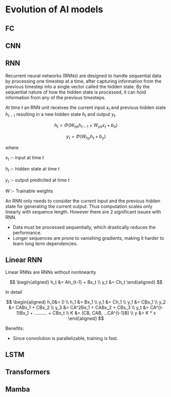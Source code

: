 # Evolution of AI models

## FC
## CNN
## RNN
Recurrent neural networks (RNNs) are designed to handle sequential data by processing one timestep at a time, after capturing information from the previous timestep into a single vector called the hidden state. By the sequential nature of how the hidden state is processed, it can hold information from any of the previous timesteps.


At time $t$ an RNN unit receives the current input $x_t$ and previous hidden state $h_{t-1}$ resulting in a new hidden state $h_t$ and output $y_t$.

$$h_t = \Phi(W_{hh} h_{t-1} + W_{xh} x_t + b_h)$$

$$y_t = \Phi(W_{hy} h_t + b_y)$$

where

$x_t$ :- input at time $t$

$h_t$ :- hidden state at time $t$

$y_t$ :- output predicited at time $t$

$W$ :- Trainable weights

An RNN only needs to consider the current input and the previous hidden state for generating the current output. Thus computation scales only linearly with sequence length. However there are 2 significant issues with RNN.
* Data must be processed sequentially, which drastically reduces the performance.
* Longer sequences are prone to vanishing gradients, making it harder to learn long term dependencies.

## Linear RNN
Linear RNNs are RNNs without nonlinearity

$$
\begin{aligned}
 h_t &= Ah_{t-1} + Bx_t \\
 y_t &= Ch_t
\end{aligned}
$$

In detail

$$
\begin{aligned}
 h_0&= 0 \\
 h_1 &= Bx_1 \\
 y_1 &= Ch_1 \\
 y_1 &= CBx_1 \\
 y_2 &= CABx_1 + CBx_2 \\
 y_3 &= CA^2Bx_1 + CABx_2 + CBx_3 \\
 y_t &= CA^{t-1}Bx_1 + .......... + CBx_t \\
 K &= (CB, CAB, ...CA^{t-1}B) \\
 y &= K * x
\end{aligned}
$$

Benefits:
* Since convolution is parallelizable, training is fast.



## LSTM
## Transformers
## Mamba
